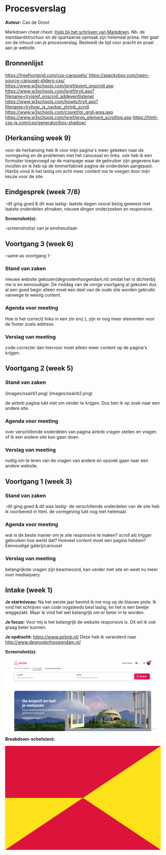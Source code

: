 # Procesverslag
**Auteur:** Cas de Groot

Markdown cheat cheet: [Hulp bij het schrijven van Markdown](https://github.com/adam-p/markdown-here/wiki/Markdown-Cheatsheet). Nb. de standaardstructuur en de spartaanse opmaak zijn helemaal prima. Het gaat om de inhoud van je procesverslag. Besteedt de tijd voor pracht en praal aan je website.



## Bronnenlijst
https://freefrontend.com/css-carousels/
https://speckyboy.com/open-source-carousel-sliders-css/ 
https://www.w3schools.com/jsref/event_onscroll.asp 
https://www.w3schools.com/jsref/tryit.asp?filename=tryjsref_onscroll_addeventlistener
https://www.w3schools.com/howto/tryit.asp?filename=tryhow_js_navbar_shrink_scroll
https://www.w3schools.com/cssref/pr_grid-area.asp
https://www.w3schools.com/jsref/prop_element_scrolltop.asp
https://html-css-js.com/css/generator/box-shadow/

## (Herkansing week 9)

voor de herkansing heb ik voor mijn pagina's meer gekeken naar de vormgeving en de problemen met het caroussel en links. ook heb ik een formulier toegevoegd op de mainpage waar de gebruiker zijn gegevens kan invullen en ik heb op de timmerfabriek pagina de onderdelen aangepast. Hierbij vond ik het lastig om echt meer content toe te voegen door mijn keuze voor de site.

## Eindgesprek (week 7/8)

-dit ging goed & dit was lastig-
laatste dagen vooral bezig geweest met laatste onderdelen afmaken, nieuwe dingen onderzoeken en responsive.

**Screenshot(s):**

-screenshot(s) van je eindresultaat-



## Voortgang 3 (week 6)

-same as voortgang 1-
### Stand van zaken
nieuwe website gekozen(degrootenhoogendam.nl) omdat het is dichterbij me is en eenvoudiger. De middag van de vorige voortgang al gekozen dus
al een goed begin alleen moet een deel van de oude site worden gebruikt vanwege te weinig content. 
### Agenda voor meeting
Hoe is het correct( links in een zin enz.), zijn er nog meer elementen voor de footer zoals address.
### Verslag van meeting
code correcter dan hiervoor moet alleen meer content op de pagina's krijgen.

## Voortgang 2 (week 5)

### Stand van zaken
(images/ssairb1.png)
(images/ssairb2.png)

de airbnb pagina lukt niet om verder te krijgen. Dus ben ik op zoek naar een andere site.

### Agenda voor meeting
over verschillende onderdelen van pagina airbnb vragen stellen en vragen of ik een andere site kan gaan doen. 

### Verslag van meeting
nuttig om te leren van de vragen van andere en opzoek gaan naar een andere website.

## Voortgang 1 (week 3)

### Stand van zaken

-dit ging goed & dit was lastig-
de verschillende onderdelen van de site heb ik voorbereid in html. de vormgeving lukt nog niet helemaal.

### Agenda voor meeting

wat is de beste manier om je site responsive te maken?
scroll als trigger gebruiken hoe werkt dat?
Hoeveel content moet een pagina hebben?
Eenvoudige galerij/carousel

### Verslag van meeting

belangrijkste vragen zijn beantwoord, kan verder met site en weet nu meer over mediaquery.



## Intake (week 1)

**Je startniveau:** Na het eerste jaar bevind ik me nog op de blauwe piste. Ik vind het schrijven van code nogsteeds best lastig, en het is een beetje weggezakt. Maar ik vind het wel belangrijk om er beter in te worden.

**Je focus:** Voor mij is het belangrijk de website responsive is. Dit wil ik ook graag beter kunnen.

**Je opdracht:** https://www.airbnb.nl/ Deze heb ik veranderd naar http://www.degrootenhoogendam.nl/

**Screenshot(s):**

![screenshot(s) die een goed beeld geven van de website die je gaat maken](images/airbnbdesktop.png)


**Breakdown-schets(en):**

![-voorlopige breakdownschets(en) van een of beide pagina's van de site die je gaat maken-](images/dummy-image.svg)
